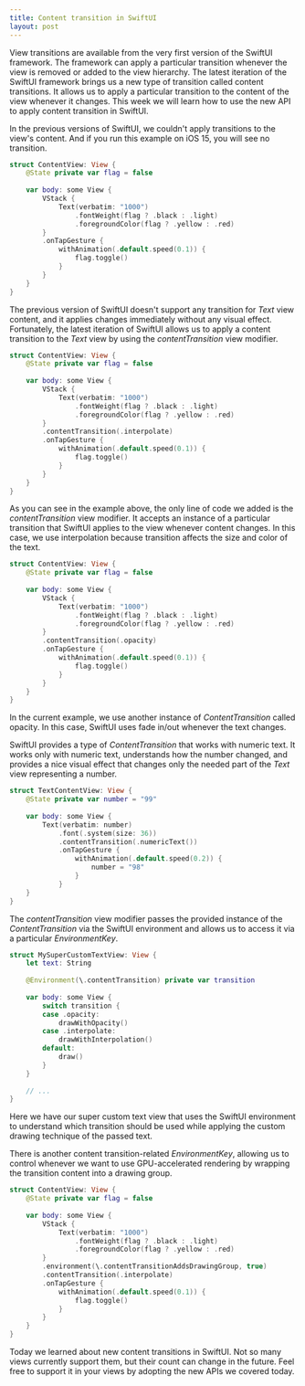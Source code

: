 ```yaml
---
title: Content transition in SwiftUI
layout: post
---
```


View transitions are available from the very first version of the SwiftUI framework. The framework can apply a particular transition whenever the view is removed or added to the view hierarchy. The latest iteration of the SwiftUI framework brings us a new type of transition called content transitions. It allows us to apply a particular transition to the content of the view whenever it changes. This week we will learn how to use the new API to apply content transition in SwiftUI.

In the previous versions of SwiftUI, we couldn't apply transitions to the view's content. And if you run this example on iOS 15, you will see no transition.

```swift
struct ContentView: View {
    @State private var flag = false
    
    var body: some View {
        VStack {
            Text(verbatim: "1000")
                .fontWeight(flag ? .black : .light)
                .foregroundColor(flag ? .yellow : .red)
        }
        .onTapGesture {
            withAnimation(.default.speed(0.1)) {
                flag.toggle()
            }
        }
    }
}
```

The previous version of SwiftUI doesn't support any transition for *Text* view content, and it applies changes immediately without any visual effect. Fortunately, the latest iteration of SwiftUI allows us to apply a content transition to the *Text* view by using the *contentTransition* view modifier.

```swift
struct ContentView: View {
    @State private var flag = false
    
    var body: some View {
        VStack {
            Text(verbatim: "1000")
                .fontWeight(flag ? .black : .light)
                .foregroundColor(flag ? .yellow : .red)
        }
        .contentTransition(.interpolate)
        .onTapGesture {
            withAnimation(.default.speed(0.1)) {
                flag.toggle()
            }
        }
    }
}
```

As you can see in the example above, the only line of code we added is the *contentTransition* view modifier. It accepts an instance of a particular transition that SwiftUI applies to the view whenever content changes. In this case, we use interpolation because transition affects the size and color of the text.

```swift
struct ContentView: View {
    @State private var flag = false
    
    var body: some View {
        VStack {
            Text(verbatim: "1000")
                .fontWeight(flag ? .black : .light)
                .foregroundColor(flag ? .yellow : .red)
        }
        .contentTransition(.opacity)
        .onTapGesture {
            withAnimation(.default.speed(0.1)) {
                flag.toggle()
            }
        }
    }
}
```

In the current example, we use another instance of *ContentTransition* called opacity. In this case, SwiftUI uses fade in/out whenever the text changes.

SwiftUI provides a type of *ContentTransition* that works with numeric text. It works only with numeric text, understands how the number changed, and provides a nice visual effect that changes only the needed part of the *Text* view representing a number.

```swift
struct TextContentView: View {
    @State private var number = "99"
    
    var body: some View {
        Text(verbatim: number)
            .font(.system(size: 36))
            .contentTransition(.numericText())
            .onTapGesture {
                withAnimation(.default.speed(0.2)) {
                    number = "98"
                }
            }
    }
}
```

The *contentTransition* view modifier passes the provided instance of the *ContentTransition* via the SwiftUI environment and allows us to access it via a particular *EnvironmentKey*.

```swift
struct MySuperCustomTextView: View {
    let text: String
    
    @Environment(\.contentTransition) private var transition
    
    var body: some View {
        switch transition {
        case .opacity:
            drawWithOpacity()
        case .interpolate:
            drawWithInterpolation()
        default:
            draw()
        }
    }
    
    // ...
}
```

Here we have our super custom text view that uses the SwiftUI environment to understand which transition should be used while applying the custom drawing technique of the passed text.

There is another content transition-related *EnvironmentKey*, allowing us to control whenever we want to use GPU-accelerated rendering by wrapping the transition content into a drawing group.

```swift
struct ContentView: View {
    @State private var flag = false
    
    var body: some View {
        VStack {
            Text(verbatim: "1000")
                .fontWeight(flag ? .black : .light)
                .foregroundColor(flag ? .yellow : .red)
        }
        .environment(\.contentTransitionAddsDrawingGroup, true)
        .contentTransition(.interpolate)
        .onTapGesture {
            withAnimation(.default.speed(0.1)) {
                flag.toggle()
            }
        }
    }
}
```

Today we learned about new content transitions in SwiftUI. Not so many views currently support them, but their count can change in the future. Feel free to support it in your views by adopting the new APIs we covered today.
